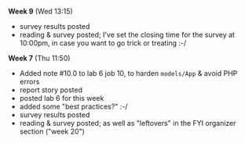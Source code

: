 **Week 9** (Wed 13:15)
- survey results posted
- reading & survey posted; I've set the closing time for the survey at
10:00pm, in case you want to go trick or treating :-/

**Week 7** (Thu 11:50)
- Added note #10.0 to lab 6 job 10, to harden `models/App` & avoid PHP errors
- report story posted
- posted lab 6 for this week
- added some "best practices?" :-/
- survey results posted
- reading & survey posted; as well as "leftovers" in the FYI organizer section ("week 20")

